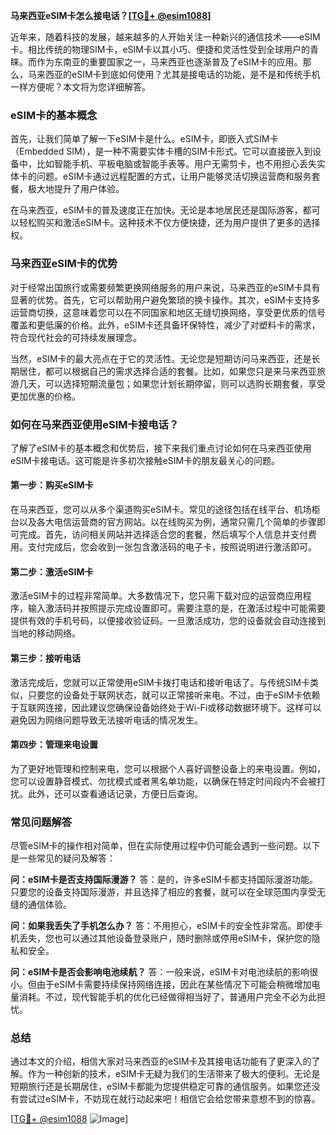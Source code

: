 **马来西亚eSIM卡怎么接电话？[[TG💪+ @esim1088](https://t.me/s/esim1088)]**

近年来，随着科技的发展，越来越多的人开始关注一种新兴的通信技术——eSIM卡。相比传统的物理SIM卡，eSIM卡以其小巧、便捷和灵活性受到全球用户的青睐。而作为东南亚的重要国家之一，马来西亚也逐渐普及了eSIM卡的应用。那么，马来西亚的eSIM卡到底如何使用？尤其是接电话的功能，是不是和传统手机一样方便呢？本文将为您详细解答。

### eSIM卡的基本概念

首先，让我们简单了解一下eSIM卡是什么。eSIM卡，即嵌入式SIM卡（Embedded SIM），是一种不需要实体卡槽的SIM卡形式。它可以直接嵌入到设备中，比如智能手机、平板电脑或智能手表等。用户无需剪卡，也不用担心丢失实体卡的问题。eSIM卡通过远程配置的方式，让用户能够灵活切换运营商和服务套餐，极大地提升了用户体验。

在马来西亚，eSIM卡的普及速度正在加快。无论是本地居民还是国际游客，都可以轻松购买和激活eSIM卡。这种技术不仅方便快捷，还为用户提供了更多的选择权。

### 马来西亚eSIM卡的优势

对于经常出国旅行或需要频繁更换网络服务的用户来说，马来西亚的eSIM卡具有显著的优势。首先，它可以帮助用户避免繁琐的换卡操作。其次，eSIM卡支持多运营商切换，这意味着您可以在不同国家和地区无缝切换网络，享受更优质的信号覆盖和更低廉的价格。此外，eSIM卡还具备环保特性，减少了对塑料卡的需求，符合现代社会的可持续发展理念。

当然，eSIM卡的最大亮点在于它的灵活性。无论您是短期访问马来西亚，还是长期居住，都可以根据自己的需求选择合适的套餐。比如，如果您只是来马来西亚旅游几天，可以选择短期流量包；如果您计划长期停留，则可以选购长期套餐，享受更加优惠的价格。

### 如何在马来西亚使用eSIM卡接电话？

了解了eSIM卡的基本概念和优势后，接下来我们重点讨论如何在马来西亚使用eSIM卡接电话。这可能是许多初次接触eSIM卡的朋友最关心的问题。

#### 第一步：购买eSIM卡

在马来西亚，您可以从多个渠道购买eSIM卡。常见的途径包括在线平台、机场柜台以及各大电信运营商的官方网站。以在线购买为例，通常只需几个简单的步骤即可完成。首先，访问相关网站并选择适合您的套餐，然后填写个人信息并支付费用。支付完成后，您会收到一张包含激活码的电子卡，按照说明进行激活即可。

#### 第二步：激活eSIM卡

激活eSIM卡的过程非常简单。大多数情况下，您只需下载对应的运营商应用程序，输入激活码并按照提示完成设置即可。需要注意的是，在激活过程中可能需要提供有效的手机号码，以便接收验证码。一旦激活成功，您的设备就会自动连接到当地的移动网络。

#### 第三步：接听电话

激活完成后，您就可以正常使用eSIM卡拨打电话和接听电话了。与传统SIM卡类似，只要您的设备处于联网状态，就可以正常接听来电。不过，由于eSIM卡依赖于互联网连接，因此建议您确保设备始终处于Wi-Fi或移动数据环境下。这样可以避免因为网络问题导致无法接听电话的情况发生。

#### 第四步：管理来电设置

为了更好地管理和控制来电，您可以根据个人喜好调整设备上的来电设置。例如，您可以设置静音模式、勿扰模式或者黑名单功能，以确保在特定时间段内不会被打扰。此外，还可以查看通话记录，方便日后查询。

### 常见问题解答

尽管eSIM卡的操作相对简单，但在实际使用过程中仍可能会遇到一些问题。以下是一些常见的疑问及解答：

**问：eSIM卡是否支持国际漫游？**
答：是的，许多eSIM卡都支持国际漫游功能。只要您的设备支持国际漫游，并且选择了相应的套餐，就可以在全球范围内享受无缝的通信体验。

**问：如果我丢失了手机怎么办？**
答：不用担心，eSIM卡的安全性非常高。即使手机丢失，您也可以通过其他设备登录账户，随时删除或停用eSIM卡，保护您的隐私和安全。

**问：eSIM卡是否会影响电池续航？**
答：一般来说，eSIM卡对电池续航的影响很小。但由于eSIM卡需要持续保持网络连接，因此在某些情况下可能会稍微增加电量消耗。不过，现代智能手机的优化已经做得相当好了，普通用户完全不必为此担忧。

### 总结

通过本文的介绍，相信大家对马来西亚的eSIM卡及其接电话功能有了更深入的了解。作为一种创新的技术，eSIM卡无疑为我们的生活带来了极大的便利。无论是短期旅行还是长期居住，eSIM卡都能为您提供稳定可靠的通信服务。如果您还没有尝试过eSIM卡，不妨现在就行动起来吧！相信它会给您带来意想不到的惊喜。

[[TG💪+ @esim1088](https://t.me/s/esim1088) ![Image](https://i.postimg.cc/4NQfJmqS/Snipaste-2025-05-13-00-14-12.png)]